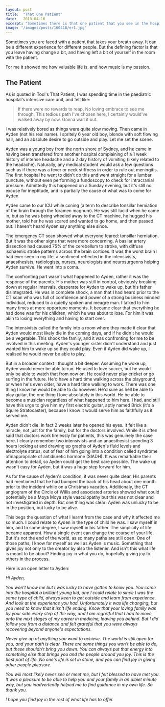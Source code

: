 ```yaml
---
layout: post
title:  "That One Patient"
date:   2018-04-16
excerpt: "Sometimes there is that one patient that you see in the hospital that changes your outlook on medicine and life."
image: "/images/posts/160418/er1.jpg"
---
```


Sometimes you are faced with a patient that takes your breath away. It can be a different experience for different people. But the defining factor is that you leave having change a bit, and having left a bit of yourself in the room with the patient.

For me it showed me how valuable life is, and how music is my passion.

## The Patient

As is quoted in Tool's That Patient, I was spending time in the paediatric hospital's intensive care unit, and felt like:

> If there were no rewards to reap,
> No loving embrace to see me through,
> This tedious path I've chosen here,
> I certainly would've walked away by now.
> Gonna wait it out.

I was relatively bored as things were quite slow moving. Then came in Ayden (not his real name). I spritely 6 year old boy, blonde with soft flowing hair, and an absolute desire to go outside and play. Let me set the scene.

Ayden was a young boy from the north shore of Sydney, and he came in having been transfered from another hospital complaining of a 1 week history of intense headache and a 2 day history of vomiting (likely related to the headache). Naturally, any medical student would ask a few questions such as if there was a fever or neck stiffness in order to rule out meningitis. The first hospital he went to didn't do this and went straight for a lumbar puncture, without even performing a fundoscopy to check for intracranial pressure. Admittedly this happened on a Sunday evening, but it's still no excuse for ineptitude, and is partially the cause of what was to come for Ayden.

Ayden came to our ICU while coning (a term to describe tonsillar herniation of the brain through the foramen magnum). He was still lucid when he came in, but as he was being wheeled away to the CT machine, he hugged his mother, told her he was scared and wanted to go home, and then passed out. I haven't heard Ayden say anything else since.

The emergency CT scan showed what everyone feared: tonsillar herniation. But it was the other signs that were more concerning. A basilar artery dissection had caused 75% of the cerebellum to stroke, with diffuse ischaemic stroke patterns across the brain cortices. It was the worst brain I had ever seen in my life, a sentiment reflected in the intensivists, anaesthesists, radiologists, nurses, neurologists and neurosurgeons helping Ayden survive. He went into a coma.

The confronting part wasn't what happened to Ayden, rather it was the response of the parents. His mother was still in control, obviously breaking down at regular intervals, desperate for Ayden to wake up, but his father disintegrated. He was in complete shock, a man that I had heard prior to the CT scan who was full of confidence and power of a strong business minded individual, reduced to a quietly spoken and meagre man. I talked to him many times at more opportune moments. It became clear that everything he had done was for his children, which he was about to lose. For him it was akin to losing everything and having to start over.

The intensivists called the family into a room where they made it clear that Ayden would most likely die in the coming days, and if he didn't he would be a vegetable. This shook the family, and it was confronting for me to be involved in this meeting. Ayden's younger sister didn't understand and just wanted him to wake up so they could play. Even if Ayden did wake up, I realised he would never be able to play.

But in a broader context I thought a bit deeper. Assuming he woke up, Ayden would never be able to run. He used to love soccer, but he would only be able to watch that from now on. He could never play cricket or go surfing in the future. He'd have a hard time walking across the playground, or when he's even older, have a hard time walking to work. There was one thing I know he would be able to do however. He'd sure as hell be able to play guitar, the one thing I love absolutely in this world. He be able to become a musician regardless of what happened to him here. I had, and still have this urge to give him my first electric guitar, aptly named Brick (it's a Squire Stratocaster), because I know it would serve him as faithfully as it served me.

Ayden didn't die. In fact 2 weeks later he opened his eyes. It felt like a miracle, not just for the family, but for the doctors involved. While it is often said that doctors work tirelessly for patients, this was genuinely the case here. I clearly remember two intensivists and an anaesthesist spending 3 hours looking at and drawing up graphs of Ayden's fluid levels and electrolyte status, out of fear of him going into a condition called syndrome ofinappropriate of antidiuretic hormone (SIADH). It was remarkable their attention to detail, so Ayden could get the best care possible. The wake up wasn't easy for Ayden, but it was a huge step forward for him.

As for the cause of Ayden's condition, it was never quite clear. His parents had mentioned that he had bumped the back of his head about one month prior to the incident while on a Christmas vacation. Additionaly, the CT angiogram of the Circle of Willis and associated arteries showed what could potentially be a Moya Moya style vasculopathy but this was not clear and not investigated in depth. But one thing was clear: Ayden was unlucky to be in the position, but lucky to be alive.

This begs the question of what I learnt from the case and why it affected me so much. I could relate to Ayden in the type of child he was. I saw myself in him, and to some degree, I saw myself in his father. The simplicity of life became apparent. How a single event can change the course of your life. But it's not the end of the world, as so many paths are still open. One of those paths, I know for myself as well as Ayden is music. Something that gives joy not only to the creator by also the listener. And isn't this what life is meant to be about? Finding joy in what you do, hopefully giving joy to others in the process.

Here is an open letter to Ayden:

*Hi Ayden,*

*You won't know me but I was lucky to have gotten to know you. You came into the hospital a brilliant young kid, one I could relate to since I was the same type of child, always keen to get outside and learn from experience. And look at the experience you had. Unfortunately it was life changing, but you need to know that it isn't life ending. Know that your loving family was by your side every step of the way, and I am regretful that I had to move onto the next stages of my career in medicine, leaving you behind. But I did follow you from a distance and felt grateful that you were always recovering beyond anyone's expectations.*

*Never give up at anything you want to achieve. The world is still open for you, and your path is clear. There are some things you won't be able to do, but these shouldn't bring you down. You can always put that energy into something else that brings you and the people around you joy. This is the best part of life. No one's life is set in stone, and you can find joy in giving other people pleasure.*

*You will most likely never see or meet me, but I felt blessed to have met you. It was a pleasure to be able to help you and your family in an albiet minute way, but you inadvertently helped me to find guidance in my own life. So thank you.*

*I hope you find joy in the rest of what life has to offer.*